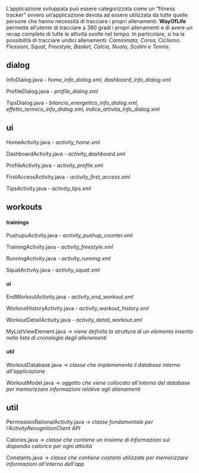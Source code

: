 L’applicazione sviluppata può essere categorizzata come un “fitness tracker” ovvero un’applicazione devota ad essere utilizzata da tutte quelle persone che hanno necessità di tracciare i propri allenamenti.
**WayOfLife** permette all’utente di tracciare a 360 gradi i propri allenamenti e di avere un recap completo di tutte le attività svolte nel tempo. In particolare, si ha la possibilità di tracciare undici allenamenti: *Camminata, Corsa, Ciclismo. Flessioni, Squat, Freestyle, Basket, Calcio, Nuoto, Scalini e Tennis*.



## dialog

InfoDialog.java - *home_info_dialog.xml, dashboard_info_dialog.xml*

ProfileDialog.java - *profile_dialog.xml*

TipsDialog.java - *bilancio_energetico_info_dialog.xml, effetto_termico_info_dialog.xml, indice_attivita_info_dialog.xml*


## ui

HomeActivity.java - *activity_home.xml*

DashboardActivity.java - *activity_dashboard.xml*

ProfileActivity.java - *activity_profile.xml*

FirstAccessActivity.java - *activity_first_access.xml*

TipsActivity.java - *activity_tips.xml*



## workouts

#### trainings 

PushupuActivity.java - *activity_pushup_counter.xml*

TrainingActivity.java - *activity_freestyle.xml*

RunningActivity.java - *activity_running.xml*

SquatActivity.java - *activity_squat.xml*


#### ui

EndWorkoutActivity.java - *activity_end_workout.xml*

WorkoutHistoryActivity.java - *activity_workout_history.xml*

WorkoutDetailActivity.java - *activity_detail_workout.xml*

MyListViewElement.java -> *viene definita la struttura di un elemento inserito nella lista di cronologia degli allenementi*


#### util

WorkoutDatabase.java -> *classe che implemenenta il database interno all'applicazione*

WorkoutModel.java -> *oggetto che viene collocato all'interno del database per memorizzare informazioni relative agli allenamenti*



## util

PermissioniRationalActivity.java -> *classe fondamentale per l'ActivityRecognitionClient API*

Calories.java -> *classe che contiene un insieme di informazioni sul dispendio calorico per ogni attività*

Constants.java -> *classe che contiene costanti utilizzate per memorizzare informazioni all'interno dell'app*





